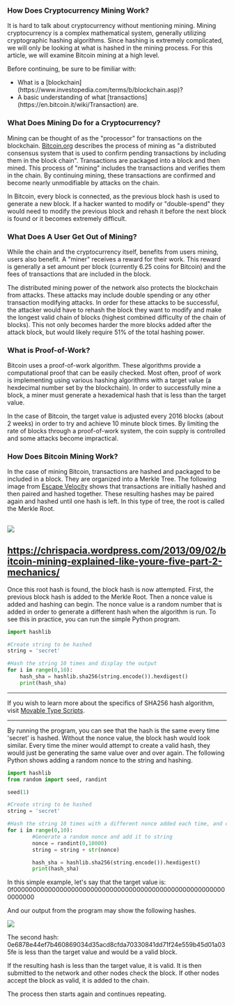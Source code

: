 ### How Does Cryptocurrency Mining Work?  
It is hard to talk about cryptocurrency without mentioning mining. Mining cryptocurrency is a complex mathematical system, generally utilizing cryptographic hashing algorithms. Since hashing is extremely complicated, we will only be looking at what is hashed in the mining process. For this article, we will examine Bitcoin mining at a high level. 

Before continuing, be sure to be fimiliar with:
<ul>
	<li>What is a [blockchain](https://www.investopedia.com/terms/b/blockchain.asp)?</li>
	<li>A basic understanding of what [transactions](https://en.bitcoin.it/wiki/Transaction) are.</li>
</ul>

### What Does Mining Do for a Cryptocurrency?  
Mining can be thought of as the "processor" for transactions on the blockchain. [Bitcoin.org](bitcoin.org/en/how-it-works) describes the process of mining as "a distributed consensus system that is used to confirm pending transactions by including them in the block chain". Transactions are packaged into a block and then mined. This process of "mining" includes the transactions and verifies them in the chain. By continuing mining, these transactions are confirmed and become nearly unmodifiable by attacks on the chain. 

In Bitcoin, every block is connected, as the previous block hash is used to generate a new block. If a hacker wanted to modify or "double-spend" they would need to modify the previous block and rehash it before the next block is found or it becomes extremely difficult.

### What Does A User Get Out of Mining?  
While the chain and the cryptocurrency itself, benefits from users mining, users also benefit. A "miner" receives a reward for their work. This reward is generally a set amount per block (currently 6.25 coins for Bitcoin) and the fees of transactions that are included in the block. 

The distributed mining power of the network also protects the blockchain from attacks. These attacks may include double spending or any other transaction modifying attacks. In order for these attacks to be successful, the attacker would have to rehash the block they want to modify and make the longest valid chain of blocks (highest combined difficulty of the chain of blocks). This not only becomes harder the more blocks added after the attack block, but would likely require 51% of the total hashing power.

### What is Proof-of-Work?  
Bitcoin uses a proof-of-work algorithm. These algorithms provide a computational proof that can be easily checked. Most often, proof of work is implementing using various hashing algorithms with a target value (a hexdecimal number set by the blockchain). In order to successfully mine a block, a miner must generate a hexademical hash that is less than the target value.

In the case of Bitcoin, the target value is adjusted every 2016 blocks (about 2 weeks) in order to try and achieve 10 minute block times. By limiting the rate of blocks through a proof-of-work system, the coin supply is controlled and some attacks become impractical. 

### How Does Bitcoin Mining Work?  
In the case of mining Bitcoin, transactions are hashed and packaged to be included in a block. They are organized into a Merkle Tree. The following image from [Escape Velocity](https://chrispacia.wordpress.com/2013/09/02/bitcoin-mining-explained-like-youre-five-part-2-mechanics/) shows that transactions are initially hashed and then paired and hashed together. These resulting hashes may be paired again and hashed until one hash is left. In this type of tree, the root is called the Merkle Root. 

![](/engineering-education/how-crypto-mining-works/merkle-tree.jpg)
---
https://chrispacia.wordpress.com/2013/09/02/bitcoin-mining-explained-like-youre-five-part-2-mechanics/
---

Once this root hash is found, the block hash is now attempted. First, the previous block hash is added to the Merkle Root. Then a nonce value is added and hashing can begin. The nonce value is a random number that is added in order to generate a different hash when the algorithm is run. To see this in practice, you can run the simple Python program.

```python
import hashlib

#Create string to be hashed
string = 'secret'

#Hash the string 10 times and display the output
for i in range(0,10):
	hash_sha = hashlib.sha256(string.encode()).hexdigest()
	print(hash_sha)
```

---

 If you wish to learn more about the specifics of SHA256 hash algorithm, visit [Movable Type Scripts](https://www.movable-type.co.uk/scripts/sha256.html).

---

By running the program, you can see that the hash is the same every time 'secret' is hashed. Without the nonce value, the block hash would look similar. Every time the miner would attempt to create a valid hash, they would just be generating the same value over and over again. The following Python shows adding a random nonce to the string and hashing. 

```python
import hashlib
from random import seed, randint

seed(1)

#Create string to be hashed
string = 'secret'

#Hash the string 10 times with a different nonce added each time, and display the output
for i in range(0,10):
    	#Generate a random nonce and add it to string
        nonce = randint(0,10000)
        string = string + str(nonce)

        hash_sha = hashlib.sha256(string.encode()).hexdigest()
        print(hash_sha)
```

In this simple example, let's say that the target value is: 0f00000000000000000000000000000000000000000000000000000000000000

And our output from the program may show the following hashes. 

![](https://newsitech.weebly.com/uploads/2/0/5/4/20542424/hashingexampe_orig.png)

The second hash: 0e6878e44ef7b460869034d35acd8cfda70330841dd71f24e559b45d01a035fe is less than the target value and would be a valid block.

If the resulting hash is less than the target value, it is valid. It is then submitted to the network and other nodes check the block. If other nodes accept the block as valid, it is added to the chain. 

The process then starts again and continues repeating.
